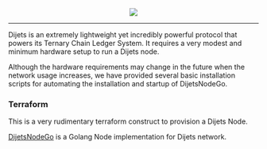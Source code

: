 <div align="center">
  <img src="resources/DijetsNode.png?raw=true">
</div>

----

Dijets is an extremely lightweight yet incredibly powerful protocol that powers its Ternary Chain Ledger System. It requires
a very modest and minimum hardware setup to run a Dijets node.

Although the hardware requirements may change in the future when the network usage increases, we have provided several basic installation scripts for automating the installation and startup of DijetsNodeGo.

### Terraform

This is a very rudimentary terraform construct to provision a Dijets Node.

[DijetsNodeGo](https://github.com/Dijets-Inc/dijetsnodego) is a Golang Node implementation for Dijets network.


